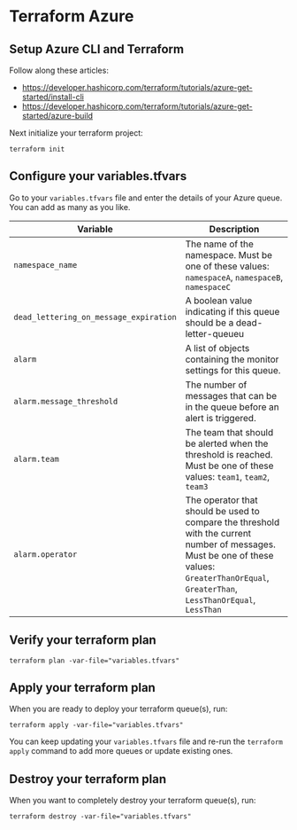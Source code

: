 # Terraform Azure


## Setup Azure CLI and Terraform

Follow along these articles:

- https://developer.hashicorp.com/terraform/tutorials/azure-get-started/install-cli
- https://developer.hashicorp.com/terraform/tutorials/azure-get-started/azure-build

Next initialize your terraform project:

```console
terraform init
```

## Configure your variables.tfvars

Go to your `variables.tfvars` file and enter the details of your Azure queue. You can add as many as you like.

<!-- create a table based on variables.tfvars to explain what each value does  -->

| Variable                               | Description                                                                                                                                                                                     |
| -------------------------------------- | ----------------------------------------------------------------------------------------------------------------------------------------------------------------------------------------------- |
| `namespace_name`                       | The name of the namespace. Must be one of these values: `namespaceA`, `namespaceB`, `namespaceC`                                                                                                |
| `dead_lettering_on_message_expiration` | A boolean value indicating if this queue should be a dead-letter-queueu                                                                                                                         |
| `alarm`                                | A list of objects containing the monitor settings for this queue.                                                                                                                               |
| `alarm.message_threshold`              | The number of messages that can be in the queue before an alert is triggered.                                                                                                                   |
| `alarm.team`                           | The team that should be alerted when the threshold is reached. Must be one of these values: `team1`, `team2`, `team3`                                                                           |
| `alarm.operator`                       | The operator that should be used to compare the threshold with the current number of messages.  Must be one of these values: `GreaterThanOrEqual`, `GreaterThan`, `LessThanOrEqual`, `LessThan` |



## Verify your terraform plan

```console
terraform plan -var-file="variables.tfvars"
```

## Apply your terraform plan

When you are ready to deploy your terraform queue(s), run:

```console
terraform apply -var-file="variables.tfvars"
```

You can keep updating your `variables.tfvars` file and re-run the `terraform apply` command to add more queues or update existing ones.

## Destroy your terraform plan

When you want to completely destroy your terraform queue(s), run:

```console
terraform destroy -var-file="variables.tfvars"
```